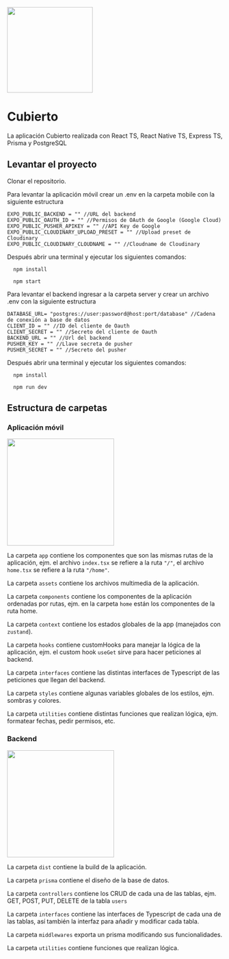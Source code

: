 <img width="200" src="https://cdn.discordapp.com/attachments/1141371465883721890/1152996953563607131/adaptive-icon.png?ex=655a3097&is=6547bb97&hm=41f9287094a4c9d4af3951de3e68ba7f25b796174ed058cfb295e491eba96cc7&" />

# Cubierto

La aplicación Cubierto realizada con React TS, React Native TS, Express TS, Prisma y PostgreSQL

## Levantar el proyecto

Clonar el repositorio.

Para levantar la aplicación móvil crear un .env en la carpeta mobile con la siguiente estructura

```env
EXPO_PUBLIC_BACKEND = "" //URL del backend
EXPO_PUBLIC_OAUTH_ID = "" //Permisos de OAuth de Google (Google Cloud)
EXPO_PUBLIC_PUSHER_APIKEY = "" //API Key de Google
EXPO_PUBLIC_CLOUDINARY_UPLOAD_PRESET = "" //Upload preset de Cloudinary
EXPO_PUBLIC_CLOUDINARY_CLOUDNAME = "" //Cloudname de Cloudinary
```

Después abrir una terminal y ejecutar los siguientes comandos:

```command
  npm install
```
```command
  npm start
```

Para levantar el backend ingresar a la carpeta server y crear un archivo .env con la siguiente estructura

```env
DATABASE_URL= "postgres://user:password@host:port/database" //Cadena de conexión a base de datos
CLIENT_ID = "" //ID del cliente de Oauth
CLIENT_SECRET = "" //Secreto del cliente de Oauth
BACKEND_URL = "" //Url del backend
PUSHER_KEY = "" //Llave secreta de pusher
PUSHER_SECRET = "" //Secreto del pusher
```

Después abrir una terminal y ejecutar los siguientes comandos:

```command
  npm install
```
```command
  npm run dev
```

## Estructura de carpetas
### Aplicación móvil

<img width="250" src="https://media.discordapp.net/attachments/1141371465883721890/1170797698354532412/image.png?ex=655a5953&is=6547e453&hm=8b027f68639f00d76b66337a0d45931a1a1cbd9489d13a406fc19a26e341e591&=" />

La carpeta `app` contiene los componentes que son las mismas rutas de la aplicación, ejm. el archivo `index.tsx` se refiere a la ruta `"/"`, el archivo `home.tsx` se refiere a la ruta `"/home"`.

La carpeta `assets` contiene los archivos multimedia de la aplicación.

La carpeta `components` contiene los componentes de la aplicación ordenadas por rutas, ejm. en la carpeta `home` están los componentes de la ruta home.

La carpeta `context` contiene los estados globales de la app (manejados con `zustand`).

La carpeta `hooks` contiene customHooks para manejar la lógica de la aplicación, ejm. el custom hook `useGet` sirve para hacer peticiones al backend.

La carpeta `interfaces` contiene las distintas interfaces de Typescript de las peticiones que llegan del backend.

La carpeta `styles` contiene algunas variables globales de los estilos, ejm. sombras y colores.

La carpeta `utilities` contiene distintas funciones que realizan lógica, ejm. formatear fechas, pedir permisos, etc.

### Backend

<img width="250" src="https://cdn.discordapp.com/attachments/1141371465883721890/1170799909004398683/image.png?ex=655a5b62&is=6547e662&hm=731bb2ae617a2628beab52da9a660c5478fe19e2564c9b23f9b173caf313c03d&" />

La carpeta `dist` contiene la build de la aplicación.

La carpeta `prisma` contiene el diseño de la base de datos.

La carpeta `controllers` contiene los CRUD de cada una de las tablas, ejm. GET, POST, PUT, DELETE de la tabla `users`

La carpeta `interfaces` contiene las interfaces de Typescript de cada una de las tablas, así también la interfaz para añadir y modificar cada tabla.

La carpeta `middlewares` exporta un prisma modificando sus funcionalidades.

La carpeta `utilities` contiene funciones que realizan lógica.

